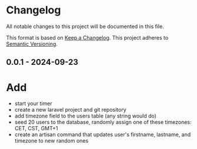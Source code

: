 # Changelog
All notable changes to this project will be documented in this file.

This format is based on [Keep a Changelog](https://keepachangelog.com). This project adheres to [Semantic Versioning](https://semver.org).

## 0.0.1 - 2024-09-23
# Add
- start your timer
- create a new laravel project and git repository
- add timezone field to the users table (any string would do)
- seed 20 users to the database, randomly assign one of these timezones: CET, CST, GMT+1
- create an artisan command that updates user's firstname, lastname, and timezone to new random ones
